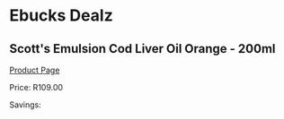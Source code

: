 
# Ebucks Dealz
## Scott's Emulsion Cod Liver Oil Orange - 200ml
[Product Page](https://www.ebucks.com/web/shop/productSelected.do?prodId=1086183625&catId=1133291653)

Price: R109.00

Savings: 


	